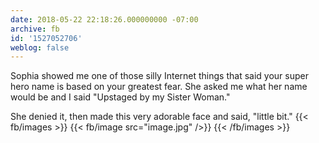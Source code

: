 ```yaml
---
date: 2018-05-22 22:18:26.000000000 -07:00
archive: fb
id: '1527052706'
weblog: false
---
```


Sophia showed me one of those silly Internet things that said your super hero name is based on your greatest fear. She asked me what her name would be and I said "Upstaged by my Sister Woman."

She denied it, then made this very adorable face and said, "little bit."
{{< fb/images >}}
{{< fb/image src="image.jpg" />}}
{{< /fb/images >}}
